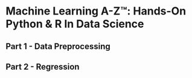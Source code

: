 # Machine Learning A-Z™: Hands-On Python & R In Data Science


## Part 1 - Data Preprocessing 
## Part 2 - Regression
